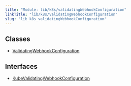 ```yaml
---
title: "Module: lib/k8s/validatingWebhookConfiguration"
linkTitle: "lib/k8s/validatingWebhookConfiguration"
slug: "lib_k8s_validatingWebhookConfiguration"
---
```


## Classes

- [ValidatingWebhookConfiguration](../classes/lib_k8s_validatingWebhookConfiguration.ValidatingWebhookConfiguration.md)

## Interfaces

- [KubeValidatingWebhookConfiguration](../interfaces/lib_k8s_validatingWebhookConfiguration.KubeValidatingWebhookConfiguration.md)
